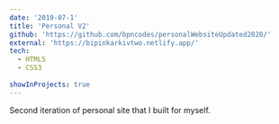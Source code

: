 ```yaml
---
date: '2019-07-1'
title: 'Personal V2'
github: 'https://github.com/bpncodes/personalWebsiteUpdated2020/'
external: 'https://bipinkarkivtwo.netlify.app/'
tech:
  - HTML5
  - CSS3
  
showInProjects: true
---
```


Second iteration of personal site that I built for myself.